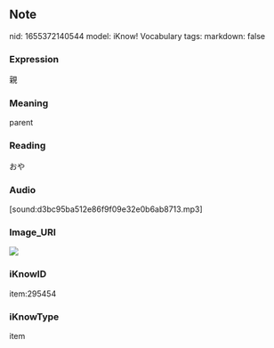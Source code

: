## Note
nid: 1655372140544
model: iKnow! Vocabulary
tags: 
markdown: false

### Expression
親

### Meaning
parent

### Reading
おや

### Audio
[sound:d3bc95ba512e86f9f09e32e0b6ab8713.mp3]

### Image_URI
<img src="a4d6ce6c2b7c9c530dd51d4a3f38b904.jpg">

### iKnowID
item:295454

### iKnowType
item
